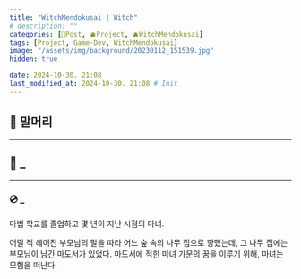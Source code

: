 ```yaml
---
title: "WitchMendokusai | Witch"
# description: ""
categories: [📀Post, 🫐Project, 🫐WitchMendokusai]
tags: [Project, Game-Dev, WitchMendokusai]
image: "/assets/img/background/20230112_151539.jpg"
hidden: true

date: 2024-10-30. 21:08
last_modified_at: 2024-10-30. 21:08 # Init
---
```


## 📀 말머리

---

## 📀 _

---

### 💿 _

마법 학교를 졸업하고 몇 년이 지난 시점의 마녀.

어릴 적 헤어진 부모님의 말을 따라 어느 숲 속의 나무 집으로 향했는데,
그 나무 집에는 부모님이 남긴 마도서가 있었다.
마도서에 적힌 마녀 가문의 꿈을 이루기 위해, 마녀는 모험을 떠난다.
